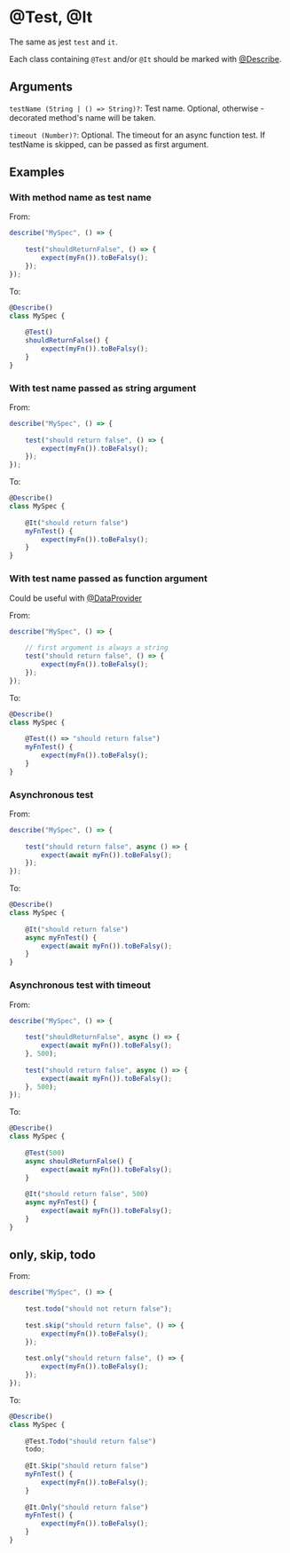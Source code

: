 # @Test, @It

The same as jest `test` and `it`.

Each class containing `@Test` and/or `@It` should be marked with [@Describe](https://github.com/vitalishapovalov/jest-decorated/blob/master/docs/Describe.md).

## Arguments

`testName (String | () => String)?`: Test name. Optional, otherwise - decorated method's name will be taken. 

`timeout (Number)?`: Optional. The timeout for an async function test. If testName is skipped, can be passed as first argument.

## Examples

### With method name as test name

From:

```typescript
describe("MySpec", () => {
    
    test("shouldReturnFalse", () => {
        expect(myFn()).toBeFalsy();
    });
});
```

To:

```typescript
@Describe()
class MySpec {
    
    @Test()
    shouldReturnFalse() {
        expect(myFn()).toBeFalsy();
    }
}
```

### With test name passed as string argument

From:

```typescript
describe("MySpec", () => {
    
    test("should return false", () => {
        expect(myFn()).toBeFalsy();
    });
});
```

To:

```typescript
@Describe()
class MySpec {
    
    @It("should return false")
    myFnTest() {
        expect(myFn()).toBeFalsy();
    }
}
```

### With test name passed as function argument

Could be useful with [@DataProvider](https://github.com/vitalishapovalov/jest-decorated/blob/master/docs/DataProvider.md)

From:

```typescript
describe("MySpec", () => {
    
    // first argument is always a string
    test("should return false", () => {
        expect(myFn()).toBeFalsy();
    });
});
```

To:

```typescript
@Describe()
class MySpec {
    
    @Test(() => "should return false")
    myFnTest() {
        expect(myFn()).toBeFalsy();
    }
}
```

### Asynchronous test

From:

```typescript
describe("MySpec", () => {
    
    test("should return false", async () => {
        expect(await myFn()).toBeFalsy();
    });
});
```

To:

```typescript
@Describe()
class MySpec {
    
    @It("should return false")
    async myFnTest() {
        expect(await myFn()).toBeFalsy();
    }
}
```

### Asynchronous test with timeout

From:

```typescript
describe("MySpec", () => {
    
    test("shouldReturnFalse", async () => {
        expect(await myFn()).toBeFalsy();
    }, 500);
    
    test("should return false", async () => {
        expect(await myFn()).toBeFalsy();
    }, 500);
});
```

To:

```typescript
@Describe()
class MySpec {
    
    @Test(500)
    async shouldReturnFalse() {
        expect(await myFn()).toBeFalsy();
    }
    
    @It("should return false", 500)
    async myFnTest() {
        expect(await myFn()).toBeFalsy();
    }
}
```

## only, skip, todo

From:

```typescript
describe("MySpec", () => {
    
    test.todo("should not return false");
    
    test.skip("should return false", () => {
        expect(myFn()).toBeFalsy();
    });
    
    test.only("should return false", () => {
        expect(myFn()).toBeFalsy();
    });
});
```

To:

```typescript
@Describe()
class MySpec {
    
    @Test.Todo("should return false")
    todo;
    
    @It.Skip("should return false")
    myFnTest() {
        expect(myFn()).toBeFalsy();
    }
    
    @It.Only("should return false")
    myFnTest() {
        expect(myFn()).toBeFalsy();
    }
}
```
